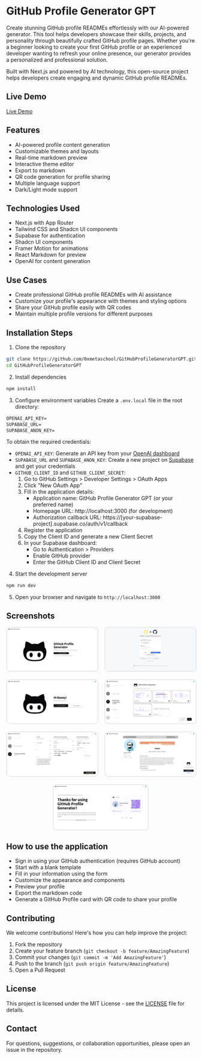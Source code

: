 # GitHub Profile Generator GPT

Create stunning GitHub profile READMEs effortlessly with our AI-powered generator. This tool helps developers showcase their skills, projects, and personality through beautifully crafted GitHub profile pages. Whether you're a beginner looking to create your first GitHub profile or an experienced developer wanting to refresh your online presence, our generator provides a personalized and professional solution.

Built with Next.js and powered by AI technology, this open-source project helps developers create engaging and dynamic GitHub profile READMEs.

## Live Demo

[Live Demo](https://github-profile-generator-gpt-metaschool.vercel.app/)

## Features

- AI-powered profile content generation
- Customizable themes and layouts
- Real-time markdown preview
- Interactive theme editor
- Export to markdown
- QR code generation for profile sharing
- Multiple language support
- Dark/Light mode support

## Technologies Used

- Next.js with App Router
- Tailwind CSS and Shadcn UI components
- Supabase for authentication
- Shadcn UI components
- Framer Motion for animations
- React Markdown for preview
- OpenAI for content generation

## Use Cases

- Create professional GitHub profile READMEs with AI assistance
- Customize your profile's appearance with themes and styling options
- Share your GitHub profile easily with QR codes
- Maintain multiple profile versions for different purposes

## Installation Steps

1. Clone the repository

```bash
git clone https://github.com/0xmetaschool/GitHubProfileGeneratorGPT.git
cd GitHubProfileGeneratorGPT
```

2. Install dependencies

```bash
npm install
```

3. Configure environment variables
   Create a `.env.local` file in the root directory:

```env
OPENAI_API_KEY=
SUPABASE_URL=
SUPABASE_ANON_KEY=
```

To obtain the required credentials:

- `OPENAI_API_KEY`: Generate an API key from your [OpenAI dashboard](https://platform.openai.com/api-keys)
- `SUPABASE_URL` and `SUPABASE_ANON_KEY`: Create a new project on [Supabase](https://supabase.com) and get your credentials
- `GITHUB_CLIENT_ID` and `GITHUB_CLIENT_SECRET`:
  1. Go to GitHub Settings > Developer Settings > OAuth Apps
  2. Click "New OAuth App"
  3. Fill in the application details:
     - Application name: GitHub Profile Generator GPT (or your preferred name)
     - Homepage URL: http://localhost:3000 (for development)
     - Authorization callback URL: https://[your-supabase-project].supabase.co/auth/v1/callback
  4. Register the application
  5. Copy the Client ID and generate a new Client Secret
  6. In your Supabase dashboard:
     - Go to Authentication > Providers
     - Enable GitHub provider
     - Enter the GitHub Client ID and Client Secret

4. Start the development server

```bash
npm run dev
```

5. Open your browser and navigate to `http://localhost:3000`

## Screenshots

<div align="center">
  <div style="display: grid; grid-template-columns: repeat(2, 1fr); gap: 20px; margin-bottom: 20px;">
    <img src="screenshots/01.png" alt="Landing Page" style="width: 100%; border-radius: 10px; border: 2px solid #e5e7eb;"/>
    <img src="screenshots/02.png" alt="Theme Selection" style="width: 100%; border-radius: 10px; border: 2px solid #e5e7eb;"/>
  </div>
  
  <div style="display: grid; grid-template-columns: repeat(2, 1fr); gap: 20px; margin-bottom: 20px;">
    <img src="screenshots/03.png" alt="Profile Form" style="width: 100%; border-radius: 10px; border: 2px solid #e5e7eb;"/>
    <img src="screenshots/04.png" alt="Theme Customization" style="width: 100%; border-radius: 10px; border: 2px solid #e5e7eb;"/>
  </div>
  
  <div style="display: grid; grid-template-columns: repeat(2, 1fr); gap: 20px; margin-bottom: 20px;">
    <img src="screenshots/05.png" alt="Preview Mode" style="width: 100%; border-radius: 10px; border: 2px solid #e5e7eb;"/>
    <img src="screenshots/06.png" alt="Export Options" style="width: 100%; border-radius: 10px; border: 2px solid #e5e7eb;"/>
  </div>
  
  <div style="display: grid; grid-template-columns: 1fr; gap: 20px;">
    <img src="screenshots/07.png" alt="Profile Card with QR" style="width: 50%; border-radius: 10px; border: 2px solid #e5e7eb; margin: 0 auto;"/>
  </div>
</div>

## How to use the application

- Sign in using your GitHub authentication (requires GitHub account)
- Start with a blank template
- Fill in your information using the form
- Customize the appearance and components
- Preview your profile
- Export the markdown code
- Generate a GitHub Profile card with QR code to share your profile

## Contributing

We welcome contributions! Here's how you can help improve the project:

1. Fork the repository
2. Create your feature branch (`git checkout -b feature/AmazingFeature`)
3. Commit your changes (`git commit -m 'Add AmazingFeature'`)
4. Push to the branch (`git push origin feature/AmazingFeature`)
5. Open a Pull Request

## License

This project is licensed under the MIT License - see the [LICENSE](LICENSE) file for details.

## Contact

For questions, suggestions, or collaboration opportunities, please open an issue in the repository.
